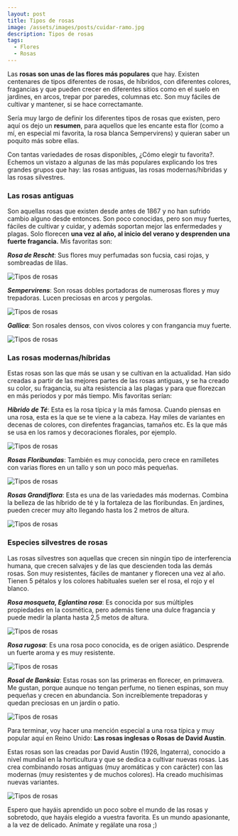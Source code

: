 ```yaml
---
layout: post
title: Tipos de rosas
image: /assets/images/posts/cuidar-ramo.jpg 
description: Tipos de rosas
tags:
  - Flores
  - Rosas
---
```


Las **rosas son unas de las flores más populares** que hay. Existen centenares de tipos diferentes de rosas, de híbridos, con diferentes colores, fragancias y que pueden crecer en diferentes sitios como en el suelo en jardines, en arcos, trepar por paredes, columnas etc. Son muy fáciles de cultivar y mantener, si se hace correctamante.

Sería muy largo de definir los diferentes tipos de rosas que existen, pero aquí os dejo un **resumen**, para aquellos que les encante esta flor (como a mí, en especial mi favorita, la rosa blanca Sempervirens) y quieran saber un poquito más sobre ellas.

Con tantas variedades de rosas disponibles, ¿Cómo elegir tu favorita?. Echemos un vistazo a algunas de las más populares explicando los tres grandes grupos que hay: las rosas antiguas, las rosas modernas/híbridas y las rosas silvestres.


### Las rosas antiguas

Son aquellas rosas que existen desde antes de 1867 y no han sufrido cambio alguno desde entonces. Son poco conocidas, pero son muy fuertes, fáciles de cultivar y cuidar, y además soportan mejor las enfermedades y plagas. 
Solo florecen **una vez al año, al inicio del verano y desprenden una fuerte fragancia.** Mis favoritas son:

_**Rosa de Rescht**_: Sus flores muy perfumadas son fucsia, casi rojas, y sombreadas de lilas.

![Tipos de rosas](/assets/images/posts/Rosa-de-Rescht.jpg)

_**Sempervirens**_: Son rosas dobles portadoras de numerosas flores y muy trepadoras. Lucen preciosas en arcos y pergolas.

![Tipos de rosas](/assets/images/posts/Rosa-Sempervirens.jpg)

_**Gallica**_: Son rosales densos, con vivos colores y con frangancia muy fuerte.

![Tipos de rosas](/assets/images/posts/Rosa-Gallica.jpg)




### Las rosas modernas/híbridas

Estas rosas son las que más se usan y se cultivan en la actualidad. Han sido creadas a partir de las mejores partes de las rosas antiguas, y se ha creado su color, su fragancia, su alta resistencia a las plagas y para que florezcan en más periodos y por más tiempo. Mis favoritas serían:

_**Híbrido de Té**_: Esta es la rosa típica y la más famosa. Cuando piensas en una rosa, esta es la que se te viene a la cabeza. Hay miles de variantes en decenas de colores, con direfentes fragancias, tamaños etc. Es la que más se usa en los ramos y decoraciones florales, por ejemplo.

![Tipos de rosas](/assets/images/posts/significado-de-las-flores.jpg)

_**Rosas Floribundas**_: También es muy conocida, pero crece en ramilletes con varias flores en un tallo y son un poco más pequeñas.

![Tipos de rosas](/assets/images/posts/Rosa-Floribunda.jpg)


_**Rosas Grandiflora**_: Esta es una de las variedades más modernas. Combina la belleza de las híbrido de té y la fortaleza de las floribundas. En jardines, pueden crecer muy alto llegando hasta los 2 metros de altura.

![Tipos de rosas](/assets/images/posts/Rosa-Grandiflora.jpg)




### Especies silvestres de rosas

Las rosas silvestres son aquellas que crecen sin ningún tipo de interferencia humana, que crecen salvajes y de las que descienden toda las demás rosas. Son muy resistentes, fáciles de mantaner y florecen una vez al año. Tienen 5 pétalos y los colores habituales suelen ser el rosa, el rojo y el blanco.

_**Rosa mosqueta, Eglantina rosa**_: Es conocida por sus múltiples propiedades en la cosmética, pero además tiene una dulce fragancia y puede medir la planta hasta 2,5 metos de altura.

![Tipos de rosas](/assets/images/posts/Rosa-mosqueta.jpg)

_**Rosa rugosa**_: Es una rosa poco conocida, es de origen asiático. Desprende un fuerte aroma y es muy resistente.

![Tipos de rosas](/assets/images/posts/Rosa-rugosa.jpg)


_**Rosal de Banksia**_: Estas rosas son las primeras en florecer, en primavera. Me gustan, porque aunque no tengan perfume, no tienen espinas, son muy pequeñas y crecen en abundancia. Son increíblemente trepadoras y quedan preciosas en un jardín o patio.

![Tipos de rosas](/assets/images/posts/Rosal-Banksia.jpg)


Para terminar, voy hacer una mención especial a una rosa típica y muy popular aquí en Reino Unido: **Las rosas inglesas o Rosas de David Austin**.

Estas rosas son las creadas por David Austin (1926, Ingaterra), conocido a nivel mundial en la horticultura y que se dedica a cultivar nuevas rosas. Las crea combinando rosas antiguas (muy aromáticas y con carácter) con las modernas (muy resistentes y de muchos colores). Ha creado muchísimas nuevas variantes.

![Tipos de rosas](/assets/images/posts/Austin-roses.jpg)


Espero que hayáis aprendido un poco sobre el mundo de las rosas y sobretodo, que hayáis elegido a vuestra favorita. Es un mundo apasionante, a la vez de delicado. Anímate y regálate una rosa ;)


